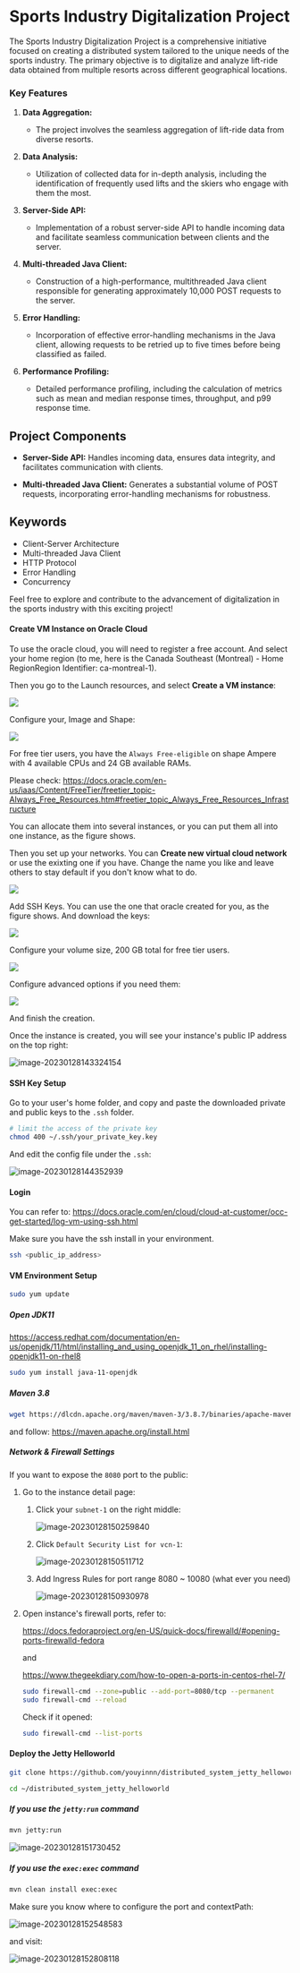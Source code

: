 # Sports Industry Digitalization Project
The Sports Industry Digitalization Project is a comprehensive initiative focused on creating a distributed system tailored to the unique needs of the sports industry. The primary objective is to digitalize and analyze lift-ride data obtained from multiple resorts across different geographical locations.

### Key Features

1. **Data Aggregation:**
   - The project involves the seamless aggregation of lift-ride data from diverse resorts.

2. **Data Analysis:**
   - Utilization of collected data for in-depth analysis, including the identification of frequently used lifts and the skiers who engage with them the most.

3. **Server-Side API:**
   - Implementation of a robust server-side API to handle incoming data and facilitate seamless communication between clients and the server.

4. **Multi-threaded Java Client:**
   - Construction of a high-performance, multithreaded Java client responsible for generating approximately 10,000 POST requests to the server.

5. **Error Handling:**
   - Incorporation of effective error-handling mechanisms in the Java client, allowing requests to be retried up to five times before being classified as failed.

6. **Performance Profiling:**
   - Detailed performance profiling, including the calculation of metrics such as mean and median response times, throughput, and p99 response time.

## Project Components

- **Server-Side API:** Handles incoming data, ensures data integrity, and facilitates communication with clients.

- **Multi-threaded Java Client:** Generates a substantial volume of POST requests, incorporating error-handling mechanisms for robustness.

## Keywords

- Client-Server Architecture
- Multi-threaded Java Client
- HTTP Protocol
- Error Handling
- Concurrency

Feel free to explore and contribute to the advancement of digitalization in the sports industry with this exciting project!


#### Create VM Instance on Oracle Cloud

To use the oracle cloud, you will need to register a free account. And select your home region (to me, here is the Canada Southeast (Montreal) - Home RegionRegion Identifier: ca-montreal-1).

Then you go to the Launch resources, and select **Create a VM instance**:

![](img/launch.png)

Configure your, Image and Shape:

![](img/shape.png)

For free tier users, you have the `Always Free-eligible` on shape Ampere with 4 available CPUs and 24 GB available RAMs.

Please check: https://docs.oracle.com/en-us/iaas/Content/FreeTier/freetier_topic-Always_Free_Resources.htm#freetier_topic_Always_Free_Resources_Infrastructure

You can allocate them into several instances, or you can put them all into one instance, as the figure shows.

Then you set up your networks. You can **Create new virtual cloud network** or use the exixting one if you have. Change the name you like and leave others to stay default if you don't know what to do.

![](img/network.png)

Add SSH Keys. You can use the one that oracle created for you, as the figure shows. And download the keys:

![](img/ssh.png)

Configure your volume size, 200 GB total for free tier users.

![](img/bootvolume.png)

Configure advanced options if you need them:

![](img/adv-options.png)

And finish the creation.

Once the instance is created, you will see your instance's public IP address on the top right:

![image-20230128143324154](img/instance-details.png)

#### SSH Key Setup

Go to your user's home folder, and copy and paste the downloaded private and public keys to the `.ssh` folder.

```bash
# limit the access of the private key
chmod 400 ~/.ssh/your_private_key.key
```

And edit the config file under the `.ssh`:

![image-20230128144352939](img/ssh-conf.png)

#### Login

You can refer to: https://docs.oracle.com/en/cloud/cloud-at-customer/occ-get-started/log-vm-using-ssh.html

Make sure you have the ssh install in your environment.

```bash
ssh <public_ip_address>
```

#### VM Environment Setup

```bash
sudo yum update
```

##### Open JDK11

https://access.redhat.com/documentation/en-us/openjdk/11/html/installing_and_using_openjdk_11_on_rhel/installing-openjdk11-on-rhel8

```bash
sudo yum install java-11-openjdk
```

##### Maven 3.8

```bash
wget https://dlcdn.apache.org/maven/maven-3/3.8.7/binaries/apache-maven-3.8.7-bin.tar.gz
```

and follow: https://maven.apache.org/install.html

##### Network & Firewall Settings

If you want to expose the `8080` port to the public:

1. Go to the instance detail page:

   1. Click your `subnet-1` on the right middle:

      ![image-20230128150259840](img/subnet.png)

   2. Click `Default Security List for vcn-1`:

      ![image-20230128150511712](img/vcn-list.png)

   3. Add Ingress Rules for port range 8080 ~ 10080 (what ever you need)

      ![image-20230128150930978](img/port.png)

2. Open instance's firewall ports, refer to:

   https://docs.fedoraproject.org/en-US/quick-docs/firewalld/#opening-ports-firewalld-fedora

   and

   https://www.thegeekdiary.com/how-to-open-a-ports-in-centos-rhel-7/

   ```bash
   sudo firewall-cmd --zone=public --add-port=8080/tcp --permanent
   sudo firewall-cmd --reload
   ```

   Check if it opened:

   ```bash
   sudo firewall-cmd --list-ports
   ```

#### Deploy the Jetty Helloworld

```bash
git clone https://github.com/youyinnn/distributed_system_jetty_helloworld.git
```

```bash
cd ~/distributed_system_jetty_helloworld
```

##### If you use the `jetty:run` command

```bash
mvn jetty:run
```

![image-20230128151730452](img/jettyrun.png)

##### If you use the `exec:exec` command

```bash
mvn clean install exec:exec
```

Make sure you know where to configure the port and contextPath:

![image-20230128152548583](img/jetty-code-conf.png)

and visit:

![image-20230128152808118](img/visit2.png)
